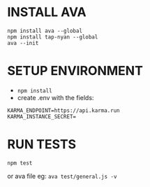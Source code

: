 # INSTALL AVA
```
npm install ava --global 
npm install tap-nyan --global
ava --init
```

# SETUP ENVIRONMENT
* `npm install`
* create .env with the fields:
```
KARMA_ENDPOINT=https://api.karma.run
KARMA_INSTANCE_SECRET=
```

# RUN TESTS
`npm test`

or ava file eg:
`ava test/general.js -v`